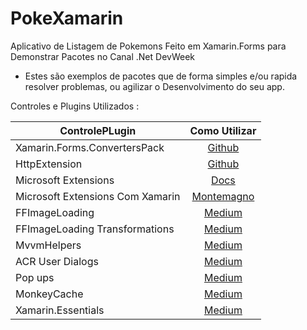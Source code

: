 # PokeXamarin

Aplicativo de Listagem de Pokemons Feito em Xamarin.Forms para Demonstrar Pacotes no Canal .Net DevWeek

* Estes são exemplos de pacotes que de forma simples e/ou rapida resolver problemas, ou agilizar o Desenvolvimento do seu app.

Controles e Plugins Utilizados :

|ControlePLugin |Como Utilizar|
| ------------------- | :------------------: |
|Xamarin.Forms.ConvertersPack|[Github](https://github.com/TBertuzzi/Xamarin.Forms.ConvertersPack)|
|HttpExtension|[Github](https://github.com/TBertuzzi/HttpExtension)|
|Microsoft Extensions|[Docs](https://docs.microsoft.com/en-us/dotnet/api/?WT.mc_id=DOP-MVP-5003242)|
|Microsoft Extensions Com Xamarin|[Montemagno](https://montemagno.com/add-asp-net-cores-dependency-injection-into-xamarin-apps-with-hostbuilder/)|
|FFImageLoading|[Medium](https://bertuzzi.medium.com/meu-plugin-minha-vida-ffimageloading-9a03f1e7cd52)|
|FFImageLoading Transformations|[Medium](https://bertuzzi.medium.com/meu-plugin-minha-vida-ffimageloading-capitulo-2-transformations-facc276fa885)|
|MvvmHelpers|[Medium](https://bertuzzi.medium.com/o-x-do-xamarin-forms-mvvm-helpers-7b73b821fc34)|
|ACR User Dialogs|[Medium](https://medium.com/@bertuzzi/meu-plugin-minha-vida-toast-load-dialogs-baf96b51ade7)|
|Pop ups|[Medium](https://medium.com/@bertuzzi/o-x-do-xamarin-forms-pop-ups-5cffa68ee3e)|
|MonkeyCache|[Medium](https://bertuzzi.medium.com/o-x-do-xamarin-forms-armazenando-cache-com-monkey-cache-p-b881deeba8cd)|
|Xamarin.Essentials|[Medium](https://bertuzzi.medium.com/o-x-do-xamarin-forms-xamarin-essentials-26511f833ba)|

